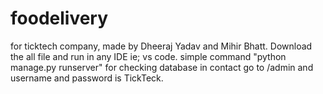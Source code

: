 # foodelivery
for ticktech company, made by Dheeraj Yadav and Mihir Bhatt.
Download the all file and run in any IDE ie; vs code. simple command "python manage.py runserver" for checking database in contact go to /admin and username and 
password is TickTeck.
